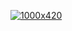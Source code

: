 [![1000x420](https://user-images.githubusercontent.com/83834843/129810094-ceb6e744-4029-41ec-92e6-16a1862ab7d0.gif "0v4")](https://github.com/0v4)
